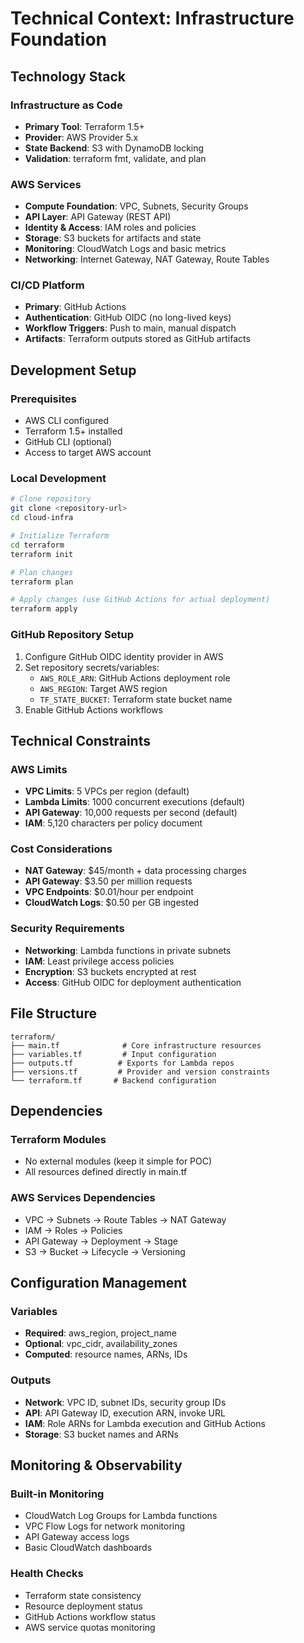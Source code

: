 # Technical Context: Infrastructure Foundation

## Technology Stack

### Infrastructure as Code

- **Primary Tool**: Terraform 1.5+
- **Provider**: AWS Provider 5.x
- **State Backend**: S3 with DynamoDB locking
- **Validation**: terraform fmt, validate, and plan

### AWS Services

- **Compute Foundation**: VPC, Subnets, Security Groups
- **API Layer**: API Gateway (REST API)
- **Identity & Access**: IAM roles and policies
- **Storage**: S3 buckets for artifacts and state
- **Monitoring**: CloudWatch Logs and basic metrics
- **Networking**: Internet Gateway, NAT Gateway, Route Tables

### CI/CD Platform

- **Primary**: GitHub Actions
- **Authentication**: GitHub OIDC (no long-lived keys)
- **Workflow Triggers**: Push to main, manual dispatch
- **Artifacts**: Terraform outputs stored as GitHub artifacts

## Development Setup

### Prerequisites

- AWS CLI configured
- Terraform 1.5+ installed
- GitHub CLI (optional)
- Access to target AWS account

### Local Development

```bash
# Clone repository
git clone <repository-url>
cd cloud-infra

# Initialize Terraform
cd terraform
terraform init

# Plan changes
terraform plan

# Apply changes (use GitHub Actions for actual deployment)
terraform apply
```

### GitHub Repository Setup

1. Configure GitHub OIDC identity provider in AWS
2. Set repository secrets/variables:
   - `AWS_ROLE_ARN`: GitHub Actions deployment role
   - `AWS_REGION`: Target AWS region
   - `TF_STATE_BUCKET`: Terraform state bucket name
3. Enable GitHub Actions workflows

## Technical Constraints

### AWS Limits

- **VPC Limits**: 5 VPCs per region (default)
- **Lambda Limits**: 1000 concurrent executions (default)
- **API Gateway**: 10,000 requests per second (default)
- **IAM**: 5,120 characters per policy document

### Cost Considerations

- **NAT Gateway**: $45/month + data processing charges
- **API Gateway**: $3.50 per million requests
- **VPC Endpoints**: $0.01/hour per endpoint
- **CloudWatch Logs**: $0.50 per GB ingested

### Security Requirements

- **Networking**: Lambda functions in private subnets
- **IAM**: Least privilege access policies
- **Encryption**: S3 buckets encrypted at rest
- **Access**: GitHub OIDC for deployment authentication

## File Structure

```
terraform/
├── main.tf              # Core infrastructure resources
├── variables.tf         # Input configuration
├── outputs.tf          # Exports for Lambda repos
├── versions.tf         # Provider and version constraints
└── terraform.tf       # Backend configuration
```

## Dependencies

### Terraform Modules

- No external modules (keep it simple for POC)
- All resources defined directly in main.tf

### AWS Services Dependencies

- VPC → Subnets → Route Tables → NAT Gateway
- IAM → Roles → Policies
- API Gateway → Deployment → Stage
- S3 → Bucket → Lifecycle → Versioning

## Configuration Management

### Variables

- **Required**: aws_region, project_name
- **Optional**: vpc_cidr, availability_zones
- **Computed**: resource names, ARNs, IDs

### Outputs

- **Network**: VPC ID, subnet IDs, security group IDs
- **API**: API Gateway ID, execution ARN, invoke URL
- **IAM**: Role ARNs for Lambda execution and GitHub Actions
- **Storage**: S3 bucket names and ARNs

## Monitoring & Observability

### Built-in Monitoring

- CloudWatch Log Groups for Lambda functions
- VPC Flow Logs for network monitoring
- API Gateway access logs
- Basic CloudWatch dashboards

### Health Checks

- Terraform state consistency
- Resource deployment status
- GitHub Actions workflow status
- AWS service quotas monitoring
